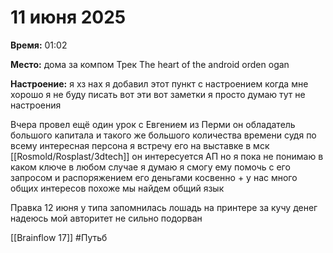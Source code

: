 # 11 июня 2025

**Время:**  01:02 

**Место:**  дома за компом 
Трек The heart of the android orden ogan 

**Настроение:**  я хз нах я добавил этот пункт с настроением когда мне хорошо я не буду писать вот эти вот заметки я просто думаю тут не настроения 

Вчера провел ещё один урок с Евгением из Перми он обладатель большого капитала и такого же большого количества времени судя по всему интересная персона я встречу его на выставке в мск [[Rosmold/Rosplast/3dtech]] он интересуется АП но я пока не понимаю в каком ключе в любом случае я думаю я смогу ему помочь с его запросом и распоряжением его деньгами косвенно + у нас много общих интересов похоже мы найдем общий язык 

Правка 12 июня у типа запомнилась лошадь на принтере за кучу денег надеюсь мой авторитет не сильно подорван 


[[Brainflow 17]]
#Путьб